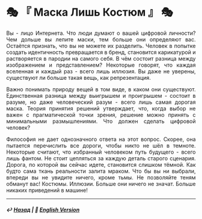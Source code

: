 # 🎭 『 Маска Лишь Костюм 』 🎭

<p align="justify">Вы - лицо Интернета. Что люди думают о вашей цифровой личности? Чем дольше вы лепите маски, тем больше они определяют вас. Остаётся признать, что вы не можете их разделить. Человек в попытке создать идентичность превращается в бренд, становится карикатурой и растворяется в пародии на самого себя. В чём состоит разница между изображением и представлением? Некоторые говорят, что каждая вселенная и каждый раз - всего лишь иллюзия. Вы даже не уверены, существуют ли больше такая вещь, как репрезентация.</p>

<p align="justify">Важно понимать природу вещей в том виде, в каком они существуют. Единственная разница между выигрышем и проигрышем - состоит в разуме, но даже человеческий разум - всего лишь самая дорогая маска. Теория принятия решений утверждает, что, когда выбор не важен с прагматической точки зрения, решение можно принять с минимальными размышлениями. Что должен сделать цифровой человек?</p>

<p align="justify">Философия не дает однозначного ответа на этот вопрос. Скорее, она пытается перечислить все дороги, чтобы никто не шёл в темноте. Некоторые считают, что избранный человеком путь будущего - всего лишь фантом. Не стоит цепляться за каждую деталь старого сценария. Дорога, по которой вы сейчас идете, становится слишком тёмной. Как будто сама ткань реальности залита мраком. Что бы вы ни выбрали, впереди вы не увидите ничего, кроме тьмы. Не позволяйте теням обманут вас! Костюмы. Иллюзии. Больше они ничего не значат. Больше никаких приведений в машине!</p>

***

##### ↩️ [Назад](index-2.md) | 🗽 [English Version](costume.md)

